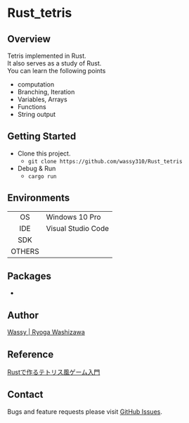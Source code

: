 # Rust_tetris
## Overview
Tetris implemented in Rust.  
It also serves as a study of Rust.  
You can learn the following points  
- computation
- Branching, Iteration
- Variables, Arrays
- Functions
- String output

## Getting Started
- Clone this project.
  - `git clone https://github.com/wassy310/Rust_tetris`
- Debug & Run
  - `cargo run`

## Environments
|        |                                        |
|  :-:   | -------------------------------------- |
| OS     | Windows 10 Pro                         |
| IDE    | Visual Studio Code                     |
| SDK    |                                        |
| OTHERS |                                        |

## Packages
- 

## Author
[Wassy | Ryoga Washizawa](https://github.com/wassy310)

## Reference
[Rustで作るテトリス風ゲーム入門](https://zenn.dev/kumavale/books/30efec2e1d3428/viewer)

## Contact
Bugs and feature requests please visit [GitHub Issues](https://github.com/wassy310/Rust_tetris/issues).
